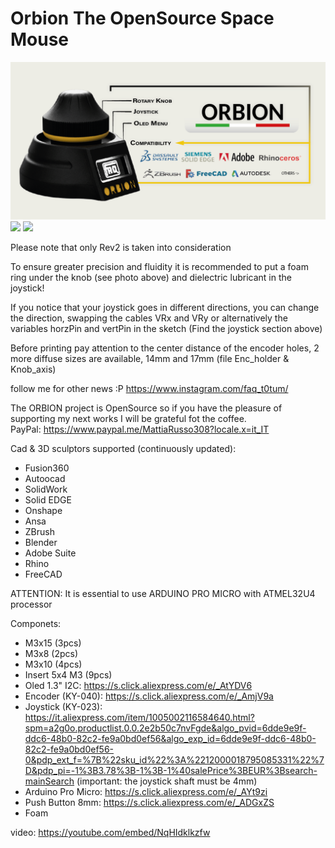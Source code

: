 # Orbion The OpenSource Space Mouse

![](IMG/displays.png)
![](IMG/Orbiter_menu_SCH.png)
![](IMG/home_ele_sch.png)

Please note that only Rev2 is taken into consideration

To ensure greater precision and fluidity it is recommended to put a foam ring under the knob (see photo above) and dielectric lubricant in the joystick!

If you notice that your joystick goes in different directions, you can change the direction, swapping the cables VRx and VRy or alternatively the variables horzPin and vertPin in the sketch (Find the joystick section above)

Before printing pay attention to the center distance of the encoder holes, 2 more diffuse sizes are available, 14mm and 17mm (file Enc_holder & Knob_axis)

follow me for other news :P
https://www.instagram.com/faq_t0tum/

The ORBION project is OpenSource so if you have the pleasure of supporting my next works I will be grateful fot the coffee.  
PayPal: https://www.paypal.me/MattiaRusso308?locale.x=it_IT

Cad & 3D sculptors supported (continuously updated):
- Fusion360
- Autoocad
- SolidWork
- Solid EDGE
- Onshape
- Ansa
- ZBrush
- Blender
- Adobe Suite
- Rhino
- FreeCAD

ATTENTION: It is essential to use ARDUINO PRO MICRO with ATMEL32U4 processor

Componets:
- M3x15 (3pcs)
- M3x8 (2pcs)
- M3x10 (4pcs)
- Insert 5x4 M3 (9pcs)
- Oled 1.3" I2C: 
https://s.click.aliexpress.com/e/_AtYDV6
- Encoder (KY-040): 
https://s.click.aliexpress.com/e/_AmjV9a
- Joystick (KY-023): 
https://it.aliexpress.com/item/1005002116584640.html?spm=a2g0o.productlist.0.0.2e2b50c7nvFgde&algo_pvid=6dde9e9f-ddc6-48b0-82c2-fe9a0bd0ef56&algo_exp_id=6dde9e9f-ddc6-48b0-82c2-fe9a0bd0ef56-0&pdp_ext_f=%7B%22sku_id%22%3A%2212000018795085331%22%7D&pdp_pi=-1%3B3.78%3B-1%3B-1%40salePrice%3BEUR%3Bsearch-mainSearch (important: the joystick shaft must be 4mm)
- Arduino Pro Micro:
https://s.click.aliexpress.com/e/_AYt9zi
- Push Button 8mm:
https://s.click.aliexpress.com/e/_ADGxZS
- Foam

video: https://youtube.com/embed/NqHIdklkzfw

